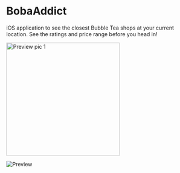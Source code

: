 # BobaAddict

iOS application to see the closest Bubble Tea shops at your current location. See the ratings and price range before you head in!

<img src="https://i.imgur.com/ZumaZS1.png" alt="Preview pic 1" width="300" height="300">


![Preview](https://i.imgur.com/rGYauuT.png)
